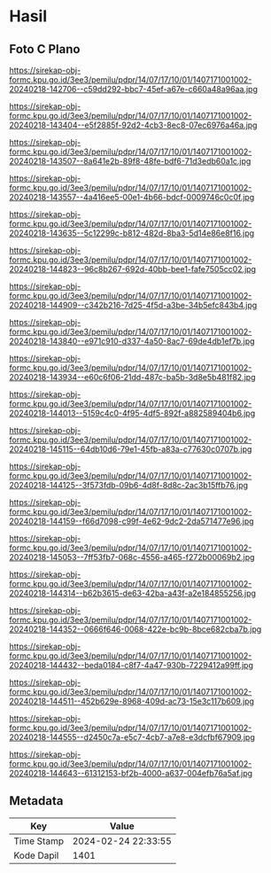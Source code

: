 # Hasil

## Foto C Plano

https://sirekap-obj-formc.kpu.go.id/3ee3/pemilu/pdpr/14/07/17/10/01/1407171001002-20240218-142706--c59dd292-bbc7-45ef-a67e-c660a48a96aa.jpg

https://sirekap-obj-formc.kpu.go.id/3ee3/pemilu/pdpr/14/07/17/10/01/1407171001002-20240218-143404--e5f2885f-92d2-4cb3-8ec8-07ec6976a46a.jpg

https://sirekap-obj-formc.kpu.go.id/3ee3/pemilu/pdpr/14/07/17/10/01/1407171001002-20240218-143507--8a641e2b-89f8-48fe-bdf6-71d3edb60a1c.jpg

https://sirekap-obj-formc.kpu.go.id/3ee3/pemilu/pdpr/14/07/17/10/01/1407171001002-20240218-143557--4a416ee5-00e1-4b66-bdcf-0009746c0c0f.jpg

https://sirekap-obj-formc.kpu.go.id/3ee3/pemilu/pdpr/14/07/17/10/01/1407171001002-20240218-143635--5c12299c-b812-482d-8ba3-5d14e86e8f16.jpg

https://sirekap-obj-formc.kpu.go.id/3ee3/pemilu/pdpr/14/07/17/10/01/1407171001002-20240218-144823--96c8b267-692d-40bb-bee1-fafe7505cc02.jpg

https://sirekap-obj-formc.kpu.go.id/3ee3/pemilu/pdpr/14/07/17/10/01/1407171001002-20240218-144909--c342b216-7d25-4f5d-a3be-34b5efc843b4.jpg

https://sirekap-obj-formc.kpu.go.id/3ee3/pemilu/pdpr/14/07/17/10/01/1407171001002-20240218-143840--e971c910-d337-4a50-8ac7-69de4db1ef7b.jpg

https://sirekap-obj-formc.kpu.go.id/3ee3/pemilu/pdpr/14/07/17/10/01/1407171001002-20240218-143934--e60c6f06-21dd-487c-ba5b-3d8e5b481f82.jpg

https://sirekap-obj-formc.kpu.go.id/3ee3/pemilu/pdpr/14/07/17/10/01/1407171001002-20240218-144013--5159c4c0-4f95-4df5-892f-a882589404b6.jpg

https://sirekap-obj-formc.kpu.go.id/3ee3/pemilu/pdpr/14/07/17/10/01/1407171001002-20240218-145115--64db10d6-79e1-45fb-a83a-c77630c0707b.jpg

https://sirekap-obj-formc.kpu.go.id/3ee3/pemilu/pdpr/14/07/17/10/01/1407171001002-20240218-144125--3f573fdb-09b6-4d8f-8d8c-2ac3b15ffb76.jpg

https://sirekap-obj-formc.kpu.go.id/3ee3/pemilu/pdpr/14/07/17/10/01/1407171001002-20240218-144159--f66d7098-c99f-4e62-9dc2-2da571477e96.jpg

https://sirekap-obj-formc.kpu.go.id/3ee3/pemilu/pdpr/14/07/17/10/01/1407171001002-20240218-145053--7ff53fb7-068c-4556-a465-f272b00069b2.jpg

https://sirekap-obj-formc.kpu.go.id/3ee3/pemilu/pdpr/14/07/17/10/01/1407171001002-20240218-144314--b62b3615-de63-42ba-a43f-a2e184855256.jpg

https://sirekap-obj-formc.kpu.go.id/3ee3/pemilu/pdpr/14/07/17/10/01/1407171001002-20240218-144352--0666f646-0068-422e-bc9b-8bce682cba7b.jpg

https://sirekap-obj-formc.kpu.go.id/3ee3/pemilu/pdpr/14/07/17/10/01/1407171001002-20240218-144432--beda0184-c8f7-4a47-930b-7229412a99ff.jpg

https://sirekap-obj-formc.kpu.go.id/3ee3/pemilu/pdpr/14/07/17/10/01/1407171001002-20240218-144511--452b629e-8968-409d-ac73-15e3c117b609.jpg

https://sirekap-obj-formc.kpu.go.id/3ee3/pemilu/pdpr/14/07/17/10/01/1407171001002-20240218-144555--d2450c7a-e5c7-4cb7-a7e8-e3dcfbf67909.jpg

https://sirekap-obj-formc.kpu.go.id/3ee3/pemilu/pdpr/14/07/17/10/01/1407171001002-20240218-144643--61312153-bf2b-4000-a637-004efb76a5af.jpg


## Metadata

| Key        | Value               |
| ---------- | ------------------- |
| Time Stamp | 2024-02-24 22:33:55 |
| Kode Dapil | 1401                |



